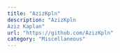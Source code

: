 ```yaml
---
title: "AzizKpln"
description: "AzizKpln
Aziz Kaplan"
url: "https://github.com/AzizKpln"
category: "Miscellaneous"
---
```

